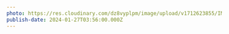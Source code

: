```yaml
---
photo: https://res.cloudinary.com/dz8vyplpm/image/upload/v1712623855/IMG_8570_p635hz.jpg
publish-date: 2024-01-27T03:56:00.000Z
---
```

